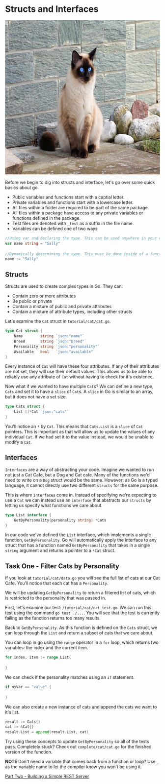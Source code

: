 # Structs and Interfaces

<img src="structs.jpg"
     style="height:500px;" />

Before we begin to dig into structs and interface, let's go over some quick basics about go.

- Public variables and functions start with a captial letter.
- Private variables and functions start with a lowercase letter.
- All files within a folder are required to be part of the same package.
- All files within a package have access to any private variables or functions defined in the package.
- Test files are denoted with `_test` as a suffix in the file name.
- Variables can be defined one of two ways

```go
//Using var and declaring the type. This can be used anywhere in your code.
var name string = "Sally"

//Dynamically determining the type. This must be done inside of a function.
name := "Sally"
```

## Structs

Structs are used to create complex types in Go. They can:

- Contain zero or more attributes
- Be public or private
- Contain a mixture of public and private attributes
- Contain a mixture of attribute types, including other structs

Let's examine the `Cat` struct in `tutorial/cat/cat.go`.

```go
type Cat struct {
	Name        string `json:"name"`
	Breed       string `json:"breed"`
	Personality string `json:"personality"`
	Available   bool   `json:"available"`
}
```
Every instance of `Cat` will have these four attributes. If any of their attributes are not set, they will use their default values. This allows us to be able to reliably use any attribute of `Cat` without having to check for it's existence.

Now what if we wanted to have multiple `Cat`s? We can define a new type, `Cats` and set it to have a `slice` of `Cat`s. A `slice` in Go is similar to an array, but it does not have a set size.

```go
type Cats struct {
	List []*Cat `json:"cats"`
}
```

You'll notice an `*` by `Cat`. This means that `Cats.List` is a `slice` of `Cat` pointers. This is important as that will allow us to update the values of any individual `Cat`. If we had set it to the value instead, we would be unable to modify a `Cat`.

## Interfaces

`Interfaces` are a way of abstracting your code. Imagine we wanted to run not just a Cat Cafe, but a Dog and Cat cafe. Many of the functions we'd need to write on a `Dog` struct would be the same. However; as Go is a typed language, it cannot directly use two different `structs` for the same purpose.

This is where `interfaces` come in. Instead of specifying we're expecting to use a `Cat` we can instead use an `interface` that abstracts our `structs` by letting us specify what functions we care about.

```go
type List interface {
	GetByPersonality(personality string) *Cats
}
```

In our code we've defined the `List` interface, which implements a single function, `GetByPersonality`. Go will automatically apply the interface to any struct that has a function named `GetByPersonality` that takes in a single `string` argument and returns a pointer to a `*Cat` struct.

## Task One - Filter Cats by Personality

If you look at `tutorial/cat/data.go` you will see the full list of cats at our Cat Cafe. You'll notice that each cat has a `Personality`.

We will be updating `GetByPersonality` to return a filtered list of cats, which is restricted to the personality that was passed in. 

First, let's examine our test: `/tutorial/cat/cat_test.go`. We can run this test using the command `go test ./...`. You will see that the test is currently failing as the function returns too many results.

Back to `GetByPersonality`. As this function is defined on the `Cats` struct, we can loop through the `List` and return a subset of cats that we care about.

You can loop in go using the `range` operator in a `for` loop, which returns two variables: the index and the current item.

```go
for index, item := range List{

}
```

We can check if the personality matches using an `if` statement.

```go
if myVar == "value" {

}
```

We can also create a new instance of cats and append the cats we want to it's list.

```go
result := Cats{}
cat := &Cat{}
result.List = append(result.List, cat)
```

Try using these concepts to update `GetByPersonality` so all of the tests pass. Completely stuck? Check out `complete/cat/cat.go` for the finished version of the function.

**NOTE** Don't need a variable that comes back from a function or loop? Use `_` as the variable name to let the compiler know you won't be using it.

[Part Two - Building a Simple REST Server](REST.md)